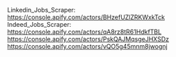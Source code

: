 Linkedin_Jobs_Scraper: https://console.apify.com/actors/BHzefUZlZRKWxkTck
Indeed_Jobs_Scraper: https://console.apify.com/actors/qA8rz8tR61HdkfTBL
https://console.apify.com/actors/PskQAJMqsgeJHXSDz
https://console.apify.com/actors/vQO5g45mnm8jwognj